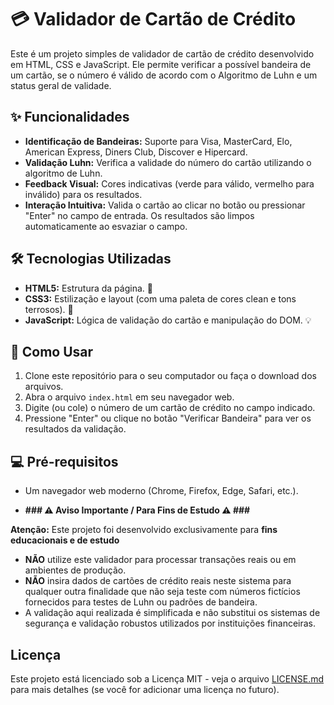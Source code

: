 # 💳 Validador de Cartão de Crédito

Este é um projeto simples de validador de cartão de crédito desenvolvido em HTML, CSS e JavaScript. Ele permite verificar a possível bandeira de um cartão, se o número é válido de acordo com o Algoritmo de Luhn e um status geral de validade.

## ✨ Funcionalidades

* **Identificação de Bandeiras:** Suporte para Visa, MasterCard, Elo, American Express, Diners Club, Discover e Hipercard.
* **Validação Luhn:** Verifica a validade do número do cartão utilizando o algoritmo de Luhn.
* **Feedback Visual:** Cores indicativas (verde para válido, vermelho para inválido) para os resultados.
* **Interação Intuitiva:** Valida o cartão ao clicar no botão ou pressionar "Enter" no campo de entrada. Os resultados são limpos automaticamente ao esvaziar o campo.

## 🛠️ Tecnologias Utilizadas

* **HTML5:** Estrutura da página. 📄
* **CSS3:** Estilização e layout (com uma paleta de cores clean e tons terrosos). 🎨
* **JavaScript:** Lógica de validação do cartão e manipulação do DOM. 💡

## 🚀 Como Usar

1.  Clone este repositório para o seu computador ou faça o download dos arquivos.
2.  Abra o arquivo `index.html` em seu navegador web.
3.  Digite (ou cole) o número de um cartão de crédito no campo indicado.
4.  Pressione "Enter" ou clique no botão "Verificar Bandeira" para ver os resultados da validação.

## 💻 Pré-requisitos

* Um navegador web moderno (Chrome, Firefox, Edge, Safari, etc.).

* **### ⚠️ Aviso Importante / Para Fins de Estudo ⚠️ ###**

**Atenção:** Este projeto foi desenvolvido exclusivamente para **fins educacionais e de estudo** 

* **NÃO** utilize este validador para processar transações reais ou em ambientes de produção.
* **NÃO** insira dados de cartões de crédito reais neste sistema para qualquer outra finalidade que não seja teste com números fictícios fornecidos para testes de Luhn ou padrões de bandeira.
* A validação aqui realizada é simplificada e não substitui os sistemas de segurança e validação robustos utilizados por instituições financeiras.


## Licença

Este projeto está licenciado sob a Licença MIT - veja o arquivo [LICENSE.md](LICENSE.md) para mais detalhes (se você for adicionar uma licença no futuro).
